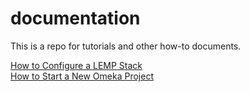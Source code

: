 # documentation
This is a repo for tutorials and other how-to documents.  

<a href="https://github.com/HCDigitalScholarship/documentation/blob/master/lemp_stack.md">How to Configure a LEMP Stack</a> 
<br><a href="https://github.com/HCDigitalScholarship/documentation/blob/master/omeka">How to Start a New Omeka Project</a> 
